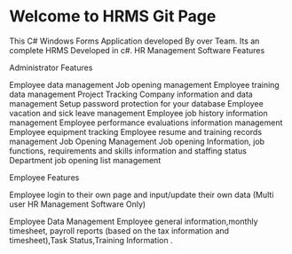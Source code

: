 # Welcome to  HRMS Git Page

This C# Windows Forms Application developed By over Team. Its an complete HRMS Developed in c#.  HR Management Software Features

Administrator Features

Employee data management Job opening management Employee training data management Project Tracking Company information and data management Setup password protection for your database Employee vacation and sick leave management Employee job history information management Employee performance evaluations information management Employee equipment tracking Employee resume and training records management Job Opening Management Job opening Information, job functions, requirements and skills information and staffing status Department job opening list management

Employee Features

Employee login to their own page and input/update their own data (Multi user HR Management Software Only)

Employee Data Management Employee general information,monthly timesheet, payroll reports (based on the tax information and timesheet),Task Status,Training Information .
